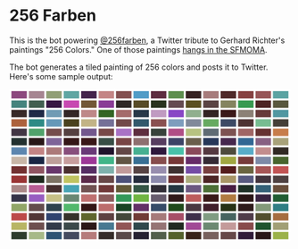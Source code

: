 # 256 Farben

This is the bot powering [@256farben](https://twitter.com/256farben), a Twitter tribute to Gerhard Richter's paintings "256 Colors." One of those paintings [hangs in the SFMOMA](https://www.sfmoma.org/artwork/FC.643).

The bot generates a tiled painting of 256 colors and posts it to Twitter. Here's some sample output:

![Rendered sample output](https://github.com/thisisparker/256farben/blob/master/render.png)
